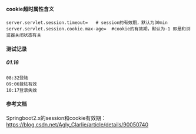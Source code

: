 #### cookie超时属性含义

```
server.servlet.session.timeout=   # session的有效期，默认为30min
server.servlet.session.cookie.max-age=  #cookie的有效期，默认为-1 即是和浏览器关闭状态有关
```





#### 测试记录

##### 01.16

```
08:32登陆
09:06登陆有效
10:17登录失效
```



#### 参考文档

Springboot2.x的session和cookie有效期：https://blog.csdn.net/Agly_Clarlie/article/details/90050740